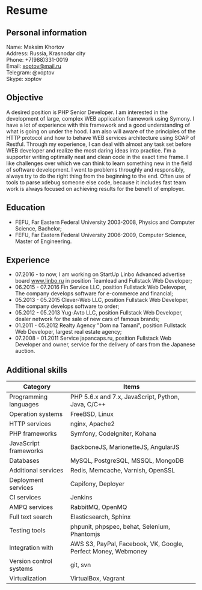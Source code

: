 Resume
===
Personal information
---
Name: Maksim Khortov  
Address: Russia, Krasnodar city  
Phone: +7(988)331-0019  
Email: xoptov@mail.ru  
Telegram: @xoptov  
Skype: xoptov  

Objective
---
A desired position is PHP Senior Developer. I am interested in the development of large, complex WEB application framework using Symony. I have a lot of experience with this framework and a good understanding of what is going on under the hood. I am also will aware of the principles of the HTTP protocol and how to behave WEB services architecture using SOAP of Restful. Through my experience, I can deal with almost any task set before WEB developer and realize the most daring ideas into practice. I'm a supporter writing optimally neat and clean code in the exact time frame. I like challenges over which we can think to learn something new in the field of software development. I went to problems throughly and responsibly, always try to do the right thing from the beginning to the end. Often use of tools to parse xdebug someone else code, because it includes fast team work is always focused on achieving results for the benefit of employer.

Education
---
- FEFU, Far Eastern Federal University 2003-2008, Physics and Computer Science, Bachelor;  
- FEFU, Far Eastern Federal University 2006-2009, Computer Science, Master of Engineering.

Experience
---
- 07.2016 - to now, I am working on StartUp Linbo Advanced advertise board www.linbo.ru in position Teamlead and Fullstack Web Developer;
- 06.2015 - 07.2016 Fin Service LLC, position Fullstack Web Delevoper, The company develops software for e-commerce and financial;
- 05.2013 - 05.2015 Clever-Web LLC, position Fullstack Web Developer, The company develops software to order;  
- 05.2012 - 05.2013 Yug-Avto LLC, position Fullstack Web Developer, dealer network for the sale of new cars of famous brands;  
- 01.2011 - 05.2012 Realty Agency "Dom na Tamani", position Fullstack Web Developer, largest real estate agency;  
- 07.2008 - 01.2011 Service japancaps.ru, position Fullstack Web Developer and owner, service for the delivery of cars from the Japanese auction.

Additional skills
---
Category                | Items
------------------------|-------------------------------------------------
Programming languages   | PHP 5.6.x and 7.x, JavaScript, Python, Java, C/C++
Operation systems       | FreeBSD, Linux
HTTP services           | nginx, Apache2
PHP frameworks          | Symfony, CodeIgniter, Kohana
JavaScript frameworks   | BackboneJS, MarionetteJS, AngularJS
Databases               | MySQL, PostgreSQL, MSSQL, MongoDB
Additional services     | Redis, Memcache, Varnish, OpenSSL
Deployment services     | Capifony, Deployer
CI services             | Jenkins
AMPQ services           | RabbitMQ, OpenMQ
Full text search        | Elasticsearch, Sphinx
Testing tools           | phpunit, phpspec, behat, Selenium, Phantomjs
Integration with        | AWS S3, PayPal, Facebook, VK, Google, Perfect Money, Webmoney
Version control systems | git, svn
Virtualization          | VirtualBox, Vagrant

